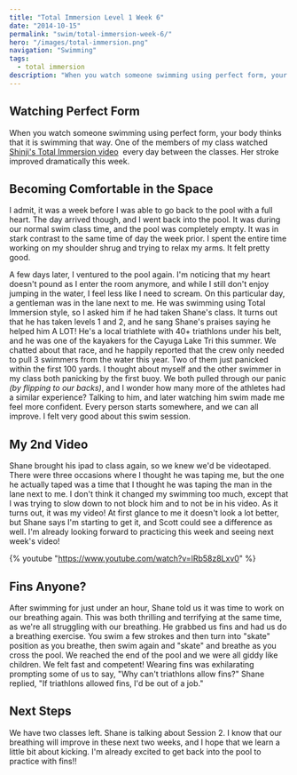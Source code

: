 ```yaml
---
title: "Total Immersion Level 1 Week 6"
date: "2014-10-15"
permalink: "swim/total-immersion-week-6/"
hero: "/images/total-immersion.png"
navigation: "Swimming"
tags:
  - total immersion
description: "When you watch someone swimming using perfect form, your body thinks that it is swimming that way. One of the members of my class watched Shinji's Total Immersion video every day between the classes. Her stroke improved dramatically this week."
---
```


## Watching Perfect Form

When you watch someone swimming using perfect form, your body thinks that it is swimming that way. One of the members of my class watched [Shinji's Total Immersion video](https://www.youtube.com/watch?v=rJpFVvho0o4 "Shinji Total Immersion")  every day between the classes. Her stroke improved dramatically this week.

## Becoming Comfortable in the Space

I admit, it was a week before I was able to go back to the pool with a full heart. The day arrived though, and I went back into the pool. It was during our normal swim class time, and the pool was completely empty. It was in stark contrast to the same time of day the week prior. I spent the entire time working on my shoulder shrug and trying to relax my arms. It felt pretty good.

A few days later, I ventured to the pool again. I'm noticing that my heart doesn't pound as I enter the room anymore, and while I still don't enjoy jumping in the water, I feel less like I need to scream. On this particular day, a gentleman was in the lane next to me. He was swimming using Total Immersion style, so I asked him if he had taken Shane's class. It turns out that he has taken levels 1 and 2, and he sang Shane's praises saying he helped him A LOT! He's a local triathlete with 40+ triathlons under his belt, and he was one of the kayakers for the Cayuga Lake Tri this summer. We chatted about that race, and he happily reported that the crew only needed to pull 3 swimmers from the water this year. Two of them just panicked within the first 100 yards. I thought about myself and the other swimmer in my class both panicking by the first buoy. We both pulled through our panic _(by flipping to our backs)_, and I wonder how many more of the athletes had a similar experience? Talking to him, and later watching him swim made me feel more confident. Every person starts somewhere, and we can all improve. I felt very good about this swim session.

## My 2nd Video

Shane brought his ipad to class again, so we knew we'd be videotaped. There were three occasions where I thought he was taping me, but the one he actually taped was a time that I thought he was taping the man in the lane next to me. I don't think it changed my swimming too much, except that I was trying to slow down to not block him and to not be in his video. As it turns out, it was my video! At first glance to me it doesn't look a lot better, but Shane says I'm starting to get it, and Scott could see a difference as well. I'm already looking forward to practicing this week and seeing next week's video!

{% youtube "https://www.youtube.com/watch?v=lRb58z8Lxv0" %}

## Fins Anyone?

After swimming for just under an hour, Shane told us it was time to work on our breathing again. This was both thrilling and terrifying at the same time, as we're all struggling with our breathing. He grabbed us fins and had us do a breathing exercise. You swim a few strokes and then turn into "skate" position as you breathe, then swim again and "skate" and breathe as you cross the pool. We reached the end of the pool and we were all giddy like children. We felt fast and competent! Wearing fins was exhilarating prompting some of us to say, "Why can't triathlons allow fins?" Shane replied, "If triathlons allowed fins, I'd be out of a job."

## Next Steps

We have two classes left. Shane is talking about Session 2. I know that our breathing will improve in these next two weeks, and I hope that we learn a little bit about kicking. I'm already excited to get back into the pool to practice with fins!!
